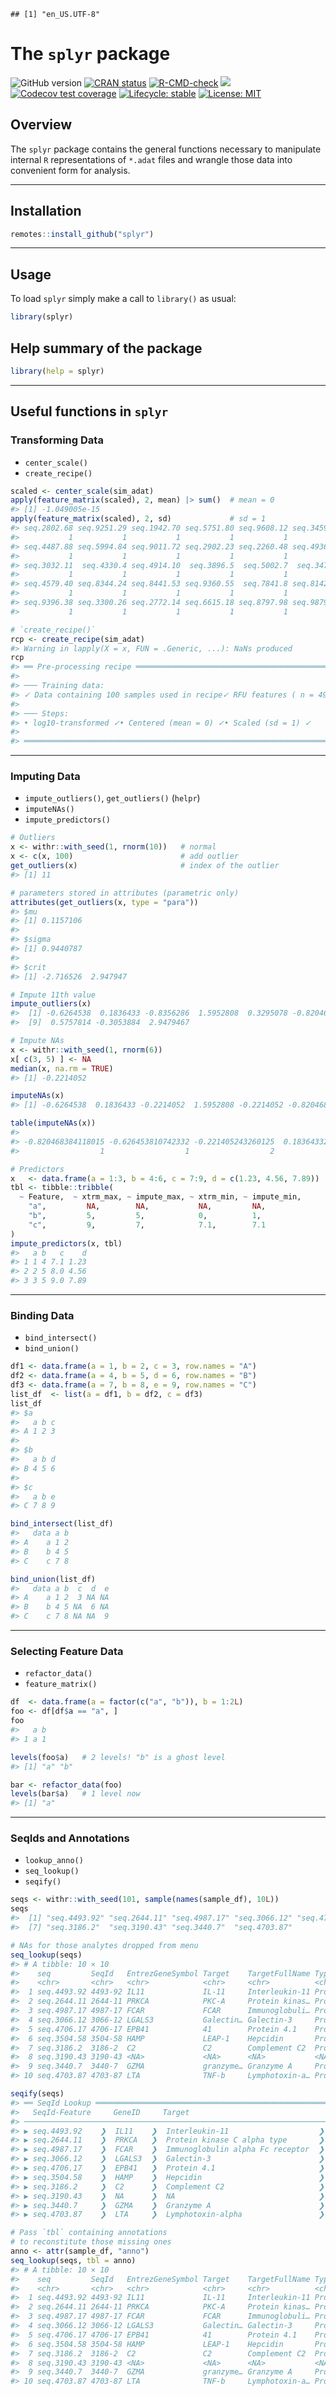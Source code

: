 
<!-- README.md is generated from README.Rmd. Please edit that file -->

    ## [1] "en_US.UTF-8"

# The `splyr` package

<!-- badges: start -->

![GitHub
version](https://img.shields.io/badge/Version-0.0.1-success.svg?style=flat&logo=github)
[![CRAN
status](http://www.r-pkg.org/badges/version/splyr)](https://cran.r-project.org/package=splyr)
[![R-CMD-check](https://github.com/stufield/splyr/workflows/R-CMD-check/badge.svg)](https://github.com/stufield/splyr/actions)
[![](https://cranlogs.r-pkg.org/badges/grand-total/splyr)](https://cran.r-project.org/package=splyr)
[![Codecov test
coverage](https://codecov.io/gh/stufield/splyr/branch/main/graph/badge.svg)](https://app.codecov.io/gh/stufield/splyr?branch=main)
[![Lifecycle:
stable](https://img.shields.io/badge/lifecycle-stable-brightgreen.svg)](https://lifecycle.r-lib.org/articles/stages.html#stable)
[![License:
MIT](https://img.shields.io/badge/License-MIT-blue.svg)](https://choosealicense.com/licenses/mit/)
<!-- badges: end -->

## Overview

The `splyr` package contains the general functions necessary to
manipulate internal `R` representations of `*.adat` files and wrangle
those data into convenient form for analysis.

------------------------------------------------------------------------

## Installation

``` r
remotes::install_github("splyr")
```

------------------------------------------------------------------------

## Usage

To load `splyr` simply make a call to `library()` as usual:

``` r
library(splyr)
```

## Help summary of the package

``` r
library(help = splyr)
```

------------------------------------------------------------------------

## Useful functions in `splyr`

### Transforming Data

- `center_scale()`
- `create_recipe()`

``` r
scaled <- center_scale(sim_adat)
apply(feature_matrix(scaled), 2, mean) |> sum()  # mean = 0
#> [1] -1.049005e-15
apply(feature_matrix(scaled), 2, sd)             # sd = 1
#> seq.2802.68 seq.9251.29 seq.1942.70 seq.5751.80 seq.9608.12 seq.3459.49 seq.3865.56 seq.3363.21 
#>           1           1           1           1           1           1           1           1 
#> seq.4487.88 seq.5994.84 seq.9011.72 seq.2902.23 seq.2260.48 seq.4936.96 seq.2277.95 seq.2953.31 
#>           1           1           1           1           1           1           1           1 
#> seq.3032.11  seq.4330.4 seq.4914.10  seq.3896.5  seq.5002.7  seq.3476.4 seq.1130.49 seq.6356.60 
#>           1           1           1           1           1           1           1           1 
#> seq.4579.40 seq.8344.24 seq.8441.53 seq.9360.55  seq.7841.8 seq.8142.63 seq.4461.56 seq.9297.97 
#>           1           1           1           1           1           1           1           1 
#> seq.9396.38 seq.3300.26 seq.2772.14 seq.6615.18 seq.8797.98 seq.9879.88 seq.8993.16 seq.9373.82 
#>           1           1           1           1           1           1           1           1

# `create_recipe()`
rcp <- create_recipe(sim_adat)
#> Warning in lapply(X = x, FUN = .Generic, ...): NaNs produced
rcp
#> ══ Pre-processing recipe ═══════════════════════════════════════════════════════════════════════════
#> 
#> ─── Training data:
#> ✓ Data containing 100 samples used in recipe✓ RFU features ( n = 49 ) will be processed by:
#> 
#> ─── Steps:
#> • log10-transformed ✓• Centered (mean = 0) ✓• Scaled (sd = 1) ✓
#> 
#> ════════════════════════════════════════════════════════════════════════════════════════════════════
```

------------------------------------------------------------------------

### Imputing Data

- `impute_outliers()`, `get_outliers()` (`helpr`)
- `imputeNAs()`
- `impute_predictors()`

``` r
# Outliers
x <- withr::with_seed(1, rnorm(10))   # normal
x <- c(x, 100)                        # add outlier
get_outliers(x)                       # index of the outlier
#> [1] 11

# parameters stored in attributes (parametric only)
attributes(get_outliers(x, type = "para"))
#> $mu
#> [1] 0.1157106
#> 
#> $sigma
#> [1] 0.9440787
#> 
#> $crit
#> [1] -2.716526  2.947947

# Impute 11th value
impute_outliers(x)
#>  [1] -0.6264538  0.1836433 -0.8356286  1.5952808  0.3295078 -0.8204684  0.4874291  0.7383247
#>  [9]  0.5757814 -0.3053884  2.9479467

# Impute NAs
x <- withr::with_seed(1, rnorm(6))
x[ c(3, 5) ] <- NA
median(x, na.rm = TRUE)
#> [1] -0.2214052

imputeNAs(x)
#> [1] -0.6264538  0.1836433 -0.2214052  1.5952808 -0.2214052 -0.8204684

table(imputeNAs(x))
#> 
#> -0.820468384118015 -0.626453810742332 -0.221405243260125  0.183643324222082   1.59528080213779 
#>                  1                  1                  2                  1                  1

# Predictors
x   <- data.frame(a = 1:3, b = 4:6, c = 7:9, d = c(1.23, 4.56, 7.89))
tbl <- tibble::tribble(
  ~ Feature,  ~ xtrm_max, ~ impute_max, ~ xtrm_min, ~ impute_min,
    "a",         NA,        NA,           NA,         NA,
    "b",         5,         5,            0,          1,
    "c",         9,         7,            7.1,        7.1
)
impute_predictors(x, tbl)
#>   a b   c    d
#> 1 1 4 7.1 1.23
#> 2 2 5 8.0 4.56
#> 3 3 5 9.0 7.89
```

------------------------------------------------------------------------

### Binding Data

- `bind_intersect()`
- `bind_union()`

``` r
df1 <- data.frame(a = 1, b = 2, c = 3, row.names = "A")
df2 <- data.frame(a = 4, b = 5, d = 6, row.names = "B")
df3 <- data.frame(a = 7, b = 8, e = 9, row.names = "C")
list_df  <- list(a = df1, b = df2, c = df3)
list_df
#> $a
#>   a b c
#> A 1 2 3
#> 
#> $b
#>   a b d
#> B 4 5 6
#> 
#> $c
#>   a b e
#> C 7 8 9

bind_intersect(list_df)
#>   data a b
#> A    a 1 2
#> B    b 4 5
#> C    c 7 8

bind_union(list_df)
#>   data a b  c  d  e
#> A    a 1 2  3 NA NA
#> B    b 4 5 NA  6 NA
#> C    c 7 8 NA NA  9
```

------------------------------------------------------------------------

### Selecting Feature Data

- `refactor_data()`
- `feature_matrix()`

``` r
df  <- data.frame(a = factor(c("a", "b")), b = 1:2L)
foo <- df[df$a == "a", ]
foo
#>   a b
#> 1 a 1

levels(foo$a)   # 2 levels! "b" is a ghost level
#> [1] "a" "b"

bar <- refactor_data(foo)
levels(bar$a)   # 1 level now
#> [1] "a"
```

------------------------------------------------------------------------

### SeqIds and Annotations

- `lookup_anno()`
- `seq_lookup()`
- `seqify()`

``` r
seqs <- withr::with_seed(101, sample(names(sample_df), 10L))
seqs
#>  [1] "seq.4493.92" "seq.2644.11" "seq.4987.17" "seq.3066.12" "seq.4706.17" "seq.3504.58"
#>  [7] "seq.3186.2"  "seq.3190.43" "seq.3440.7"  "seq.4703.87"

# NAs for those analytes dropped from menu
seq_lookup(seqs)
#> # A tibble: 10 × 10
#>    seq         SeqId   EntrezGeneSymbol Target    TargetFullName Type  Dilution UniProt List  Reason
#>    <chr>       <chr>   <chr>            <chr>     <chr>          <chr> <chr>    <chr>   <chr> <chr> 
#>  1 seq.4493.92 4493-92 IL11             IL-11     Interleukin-11 Prot… 20%      P20809  ""    ""    
#>  2 seq.2644.11 2644-11 PRKCA            PKC-A     Protein kinas… Prot… 20%      P17252  ""    ""    
#>  3 seq.4987.17 4987-17 FCAR             FCAR      Immunoglobuli… Prot… 20%      P24071  ""    ""    
#>  4 seq.3066.12 3066-12 LGALS3           Galectin… Galectin-3     Prot… 0.5%     P17931  ""    ""    
#>  5 seq.4706.17 4706-17 EPB41            41        Protein 4.1    Prot… 0.5%     P11171  ""    ""    
#>  6 seq.3504.58 3504-58 HAMP             LEAP-1    Hepcidin       Prot… 0.5%     P81172  ""    ""    
#>  7 seq.3186.2  3186-2  C2               C2        Complement C2  Prot… 0.005%   P06681  ""    ""    
#>  8 seq.3190.43 3190-43 <NA>             <NA>      <NA>           <NA>  <NA>     <NA>    <NA>  <NA>  
#>  9 seq.3440.7  3440-7  GZMA             granzyme… Granzyme A     Prot… 20%      P12544  ""    ""    
#> 10 seq.4703.87 4703-87 LTA              TNF-b     Lymphotoxin-a… Prot… 20%      P01374  ""    ""

seqify(seqs)
#> ══ SeqId Lookup ════════════════════════════════════════════════════════════════════════════════════
#>   SeqId-Feature     GeneID     Target                               List     Reason   
#> ────────────────────────────────────────────────────────────────────────────────────────────────────
#> ▶ seq.4493.92    ❯  IL11    ❯  Interleukin-11                    ❯        ❯        
#> ▶ seq.2644.11    ❯  PRKCA   ❯  Protein kinase C alpha type       ❯        ❯        
#> ▶ seq.4987.17    ❯  FCAR    ❯  Immunoglobulin alpha Fc receptor  ❯        ❯        
#> ▶ seq.3066.12    ❯  LGALS3  ❯  Galectin-3                        ❯        ❯        
#> ▶ seq.4706.17    ❯  EPB41   ❯  Protein 4.1                       ❯        ❯        
#> ▶ seq.3504.58    ❯  HAMP    ❯  Hepcidin                          ❯        ❯        
#> ▶ seq.3186.2     ❯  C2      ❯  Complement C2                     ❯        ❯        
#> ▶ seq.3190.43    ❯  NA      ❯  NA                                ❯  NA    ❯  NA    
#> ▶ seq.3440.7     ❯  GZMA    ❯  Granzyme A                        ❯        ❯        
#> ▶ seq.4703.87    ❯  LTA     ❯  Lymphotoxin-alpha                 ❯        ❯

# Pass `tbl` containing annotations
# to reconstitute those missing ones
anno <- attr(sample_df, "anno")
seq_lookup(seqs, tbl = anno)
#> # A tibble: 10 × 10
#>    seq         SeqId   EntrezGeneSymbol Target    TargetFullName Type  Dilution UniProt List  Reason
#>    <chr>       <chr>   <chr>            <chr>     <chr>          <chr> <chr>    <chr>   <chr> <chr> 
#>  1 seq.4493.92 4493-92 IL11             IL-11     Interleukin-11 Prot… 20%      P20809  ""    ""    
#>  2 seq.2644.11 2644-11 PRKCA            PKC-A     Protein kinas… Prot… 20%      P17252  ""    ""    
#>  3 seq.4987.17 4987-17 FCAR             FCAR      Immunoglobuli… Prot… 20%      P24071  ""    ""    
#>  4 seq.3066.12 3066-12 LGALS3           Galectin… Galectin-3     Prot… 0.5%     P17931  ""    ""    
#>  5 seq.4706.17 4706-17 EPB41            41        Protein 4.1    Prot… 0.5%     P11171  ""    ""    
#>  6 seq.3504.58 3504-58 HAMP             LEAP-1    Hepcidin       Prot… 0.5%     P81172  ""    ""    
#>  7 seq.3186.2  3186-2  C2               C2        Complement C2  Prot… 0.005%   P06681  ""    ""    
#>  8 seq.3190.43 3190-43 <NA>             <NA>      <NA>           <NA>  <NA>     <NA>    <NA>  <NA>  
#>  9 seq.3440.7  3440-7  GZMA             granzyme… Granzyme A     Prot… 20%      P12544  ""    ""    
#> 10 seq.4703.87 4703-87 LTA              TNF-b     Lymphotoxin-a… Prot… 20%      P01374  ""    ""
```
